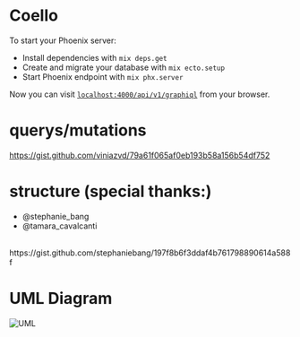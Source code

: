 # Coello

To start your Phoenix server:

  * Install dependencies with `mix deps.get`
  * Create and migrate your database with `mix ecto.setup`
  * Start Phoenix endpoint with `mix phx.server`

Now you can visit [`localhost:4000/api/v1/graphiql`](http://localhost:4000/api/v1/graphiql) from your browser.

# querys/mutations
https://gist.github.com/viniazvd/79a61f065af0eb193b58a156b54df752

# structure (**special thanks:**) 
- @stephanie_bang 
- @tamara_cavalcanti
<br>
https://gist.github.com/stephaniebang/197f8b6f3ddaf4b761798890614a588f

# UML Diagram
![UML](https://i.imgur.com/vlg2Ihn.png)
